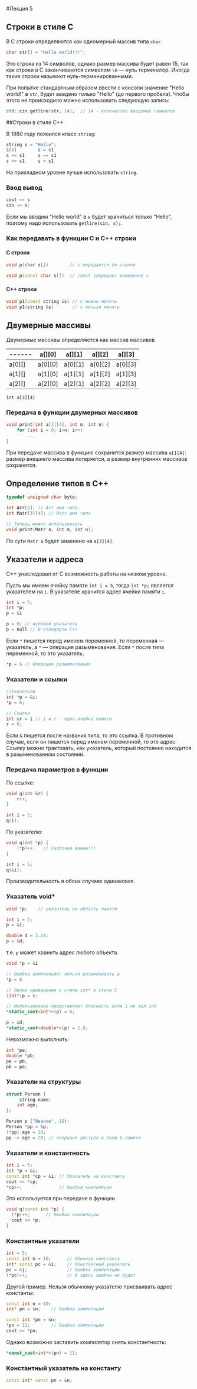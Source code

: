 #Лекция 5

## Строки в стиле C

В С строки определяются как одномерный массив типа `char`.
```cpp
char str[] = "Hello world!!!";
```
Это строка из 14 символов, однако размер массива будет равен 15, так как строки в C заканчиваются символом `\0` — нуль терминатор. Иногда такие строки называют нуль-терминированными.

При попытке стандартным образом ввести с консоли значение "Hello world!" в `str`, будет введено только "Hello" (до первого пробела). Чтобы этого не происходило можно использовать следующую запись:
```cpp
std::cin.getline(str, 14);  // 14 - количество вводимых символов
```

##Строки в стиле C++

В 1980 году появился класс `string`:
```cpp
string s = "Hello";
s[0]        s = s1
s += s1     s == s1
s += s1     s < s1
```
На прикладном уровне лучше использовать `string`.

### Ввод вывод
```cpp
cout << s
cin >> s;
```
Если мы вводим "Hello world" в `s` будет храниться только "Hello", поэтому надо использовать `getline(cin, s);`.

### Как передавать в функции C и C++ строки

#### С строки
```cpp
void p(char s[])        // s передается по ссылке

void p(const char s[])  // const запрещает изменение s
```

#### С++ строки
```cpp
void p1(const string &s) // s можно менять
void p1(string &s)       // s нельзя менять
```

## Двумерные массивы

Двумерные массивы определяются как массив массивов

------|a[][0] |a[][1] |a[][2] |a[][3] |
------|-------|-------|-------|-------|
a[0][]|a[0][0]|a[0][1]|a[0][2]|a[0][3]|
a[1][]|a[1][0]|a[1][1]|a[1][2]|a[1][3]|
a[2][]|a[2][0]|a[2][1]|a[2][2]|a[2][3]|


    int a[3][4]

### Передача в функции двумерных массивов
```cpp
void print(int a[3][4], int m, int n) {
    for (int i = 0; i<n; i++)       
        ...
}
```

При передаче массива в функцию сохранится размер массива `a[][4]`: размер внешнего массива потеряется, а размер внутренних массивов сохранится.


## Определение типов в C++
```cpp
typedef unsigned char byte;

int Arr[3]; // Arr имя типа
int Matr[3][4]; // Matr имя типа

// Теперь можно использоваать
void print(Matr a, int m, int n);
```

По сути `Matr a` будет заменено на `a[3][4]`.

## Указатели и адреса

C++ унаследовал от C возможность работы на низком уровне.

Пусть мы имеем ячейку памяти `int i = 5`, тогда `int *p;` является указателем на `i`. В указателе хранится адрес ячейки памяти `i`.
```cpp
int i = 5;
int *p;
p = &i

p = 0; // нулевой указатель
p = null // В стандарте C++
```

Если `*` пишется перед именем переменной, то переменная — указатель, а `*` — операция разыменования. Если `*` после типа переменной, то это указатель.
```cpp
*p = 6 // Операция разыменования
```

### Указатели и ссылки
```cpp
//Указатели
int *p = &i;
*p = 6; 

// Ссылки
int &r = i // i и r - одна ячейка памяти
r = 6;
```

Если `&` пишется после названия типа, то это ссылка. В противном случае, если он пишется перед именем переменной, то это адрес. Ссылку можно трактовать, как указатель, который постоянно находится в разыменованном состоянии.
 

### Передача параметров в функции

По ссылке:
```cpp
void q(int &r) {
    r++;
}

int i = 5;
q(i);
```

По указателю:
```cpp
void q(int *p) {
    (*p)++;   // Скобочки важны!!!
} 

int i = 5;
q(&i);
```
Производительность в обоих случаях одинаковая.


### Указатель void*
```cpp
void *p;    // указатель на область памяти

int i = 5;
p = &i;

double d = 3.14;
p = &d;
```
т.е. `p` может хранить адрес любого объекта.
```cpp
void *p = &i

// Ошибка компиляции: нельзя разыменовать p
*p = 6

// Явное приведение к стилю int* в стиле C
(int*)p = 6;    

// Использование представляет опасность если i не явл int
*static_cast<int*>(p) = 6;

p = &d;
*static_cast<double*>(p) = 2.8;
```

Невозможно выполнить:
```cpp
int *pa;
double *pb;
pa = pb;
pb = pa;
```

### Указатели на структуры
```cpp
struct Person {
     string name;
    int age;
};

Person p {"Иванов", 19};
Person *pp = &p;
(*pp).age = 20;
pp -> age = 20; // операция доступа к полю в памяти
```

### Указатели и константность
```cpp
int i = 5;
int *p = &i;
const int *cp = &i; // Указатель на константу
cout << *cp;
*cp++;              // Ошибка компиляции
```

Это используется при передаче в функции
```cpp
void q(const int *p) {
  (*p)++;      // Ошибка компиляции
  cout << *p;
}
```

### Константные указатели
```cpp
int = 5;
const int n = 10;      // Обычная константа
int* const pc = &i;    // Константный указатель
pc = &j;               // Ошибка компиляции
(*pc)++;               // А здесь ошибки не будет
```

Другой пример. Нельзя обычному указателю присваивать адрес константы:
```cpp
const int n = 10;
int* pn = &n;    // Ошибка компиляции

const int *pn = &n;
*pn = 11;        // Ошибка компиляции
cout << *pn;
```

Однако возможно заставить компилятор снять константность:
```cpp
*const_cast<int*>(pn) = 11;
```

### Константный указатель на константу
```cpp
const int* const pn = &n;
```
